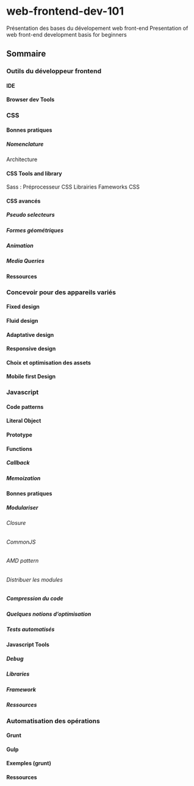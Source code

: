 # web-frontend-dev-101

Présentation des bases du dévelopement web front-end
Presentation of web front-end development basis for beginners

## Sommaire

### Outils du développeur frontend
#### IDE
#### Browser dev Tools
### CSS
#### Bonnes pratiques
##### Nomenclature
Architecture 
#### CSS Tools and library
Sass : Préprocesseur CSS
Librairies
Fameworks CSS
#### CSS avancés
##### Pseudo selecteurs
##### Formes géométriques
##### Animation
##### Media Queries
#### Ressources
### Concevoir pour des appareils variés
#### Fixed design
#### Fluid design
#### Adaptative design
#### Responsive design
#### Choix et optimisation des assets
#### Mobile first Design
### Javascript
#### Code patterns
#### Literal Object
#### Prototype
#### Functions
##### Callback
##### Memoization
#### Bonnes pratiques
##### Modulariser
###### Closure
###### CommonJS
###### AMD pattern
###### Distribuer les modules 
##### Compression du code
##### Quelques notions d’optimisation
##### Tests automatisés
#### Javascript Tools
##### Debug
##### Libraries
##### Framework
##### Ressources
### Automatisation des opérations
#### Grunt
#### Gulp
#### Exemples (grunt)
#### Ressources
